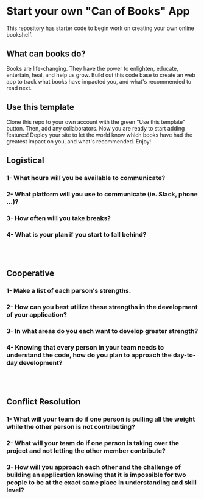# Start your own "Can of Books" App

This repository has starter code to begin work on creating your own online bookshelf.

## What can books do?

Books are life-changing. They have the power to enlighten, educate, entertain, heal, and help us grow. Build out this code base to create an web app to track what books have impacted you, and what's recommended to read next.

## Use this template

Clone this repo to your own account with the green "Use this template" button. Then, add any collaborators. Now you are ready to start adding features! Deploy your site to let the world know which books have had the greatest impact on you, and what's recommended. Enjoy!






## Logistical
### 1- What hours will you be available to communicate?

### 2- What platform will you use to communicate (ie. Slack, phone ...)?

### 3- How often will you take breaks?

### 4- What is your plan if you start to fall behind?

<br>
<br>

## Cooperative
### 1- Make a list of each parson's strengths.

### 2- How can you best utilize these strengths in the development of your application?

### 3- In what areas do you each want to develop greater strength?

### 4- Knowing that every person in your team needs to understand the code, how do you plan to approach the day-to-day development?


<br>
<br>

## Conflict Resolution
### 1- What will your team do if one person is pulling all the weight while the other person is not contributing?

### 2- What will your team do if one person is taking over the project and not letting the other member contribute?

### 3- How will you approach each other and the challenge of building an application knowing that it is impossible for two people to be at the exact same place in understanding and skill level?